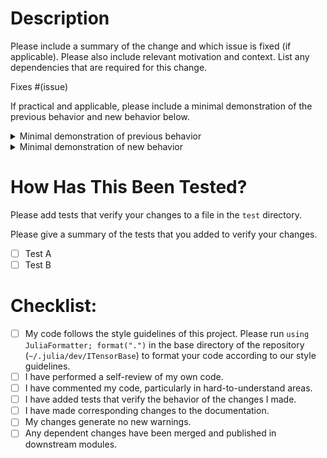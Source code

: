 # Description

Please include a summary of the change and which issue is fixed (if applicable). Please also include relevant motivation and context. List any dependencies that are required for this change.

Fixes #(issue)

If practical and applicable, please include a minimal demonstration of the previous behavior and new behavior below.

<details><summary>Minimal demonstration of previous behavior</summary><p>

```julia
[YOUR MINIMAL DEMONSTRATION OF PREVIOUS BEHAVIOR]
```

</p></details>

<details><summary>Minimal demonstration of new behavior</summary><p>

```julia
[YOUR MINIMAL DEMONSTRATION OF NEW BEHAVIOR]
```

</p></details>

# How Has This Been Tested?

Please add tests that verify your changes to a file in the `test` directory.

Please give a summary of the tests that you added to verify your changes.

- [ ] Test A
- [ ] Test B

# Checklist:

- [ ] My code follows the style guidelines of this project. Please run `using JuliaFormatter; format(".")` in the base directory of the repository (`~/.julia/dev/ITensorBase`) to format your code according to our style guidelines.
- [ ] I have performed a self-review of my own code.
- [ ] I have commented my code, particularly in hard-to-understand areas.
- [ ] I have added tests that verify the behavior of the changes I made.
- [ ] I have made corresponding changes to the documentation.
- [ ] My changes generate no new warnings.
- [ ] Any dependent changes have been merged and published in downstream modules.
